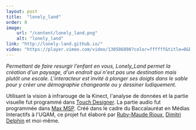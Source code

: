 ```yaml
---
layout: post
title:  "lonely_land"
order: 0
image:
    url: "/content/lonely_land.png"
    alt: "lonely_land"
link: "http://lonely-land.github.io/"
video: "https://player.vimeo.com/video/130586898?color=ffffff&title=0&byline=0&portrait=0"
---
```


_Permettant de faire resurgir l'enfant en vous, Lonely_Land permet la création d'un paysage, d'un endroit qui n'est pas une destination mais plutôt une escale. L'interacteur est invité à plonger ses doigts dans le sable pour y créer une démographie changeante ou y dessiner ludiquement._  

Utilisant la vision à infrarouge de la Kinect, l'analyse de données et la partie visuelle fut programmé dans [Touch Designer](https://www.derivative.ca/). La partie audio fut programmée dans [Max MSP](https://cycling74.com/products/max/).
Créé dans le cadre du Baccalauréat en Médias Interactifs à l'UQAM, ce projet fut élaboré par [Ruby-Maude Rioux](https://ca.linkedin.com/pub/ruby-maude-rioux/5a/3b9/b5a), [Dimitri Delphin](http://dimitridelphin.com/) et moi-même. 
